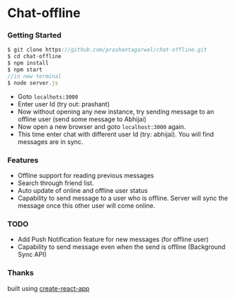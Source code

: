 # Chat-offline

### Getting Started
```javascript
$ git clone https://github.com/prashantagarwal/chat-offline.git
$ cd chat-offline
$ npm install
$ npm start
//in new terminal
$ node server.js
```

- Goto `localhots:3000`
- Enter user Id (try out: prashant)
- Now without opening any new instance, try sending message to an offline user      (send some message to Abhijai)
- Now open a new browser and goto `localhost:3000` again.
- This time enter chat with different user Id (try: abhijai). You will find         messages are in sync.

### Features
- Offline support for reading previous messages
- Search through friend list.
- Auto update of online and offline user status
- Capability to send message to a user who is offline. Server will sync the message once this other user will come online.

### TODO
- Add Push Notification feature for new messages (for offline user)
- Capability to send message even when the send is offline (Background Sync API)


### Thanks
built using [create-react-app](https://github.com/facebookincubator/create-react-app)
